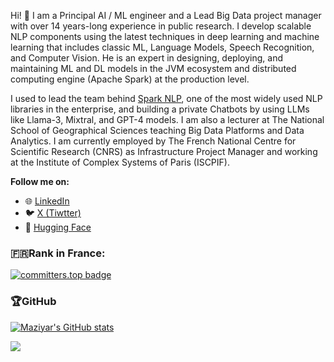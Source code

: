 Hi! 👋 I am a Principal AI / ML engineer and a Lead Big Data project manager with over 14 years-long experience in public research. I develop scalable NLP components using the latest techniques in deep learning and machine learning that includes classic ML, Language Models, Speech Recognition, and Computer Vision. He is an expert in designing, deploying, and maintaining ML and DL models in the JVM ecosystem and distributed computing engine (Apache Spark) at the production level.

I used to lead the team behind [Spark NLP](http://sparknlp.org), one of the most widely used NLP libraries in the enterprise, and building a private Chatbots by using LLMs like Llama-3, Mixtral, and GPT-4 models. I am also a lecturer at The National School of Geographical Sciences teaching Big Data Platforms and Data Analytics. I am currently employed by The French National Centre for Scientific Research (CNRS) as Infrastructure Project Manager and working at the Institute of Complex Systems of Paris (ISCPIF).

**Follow me on:**
- 🌐 <a href="https://www.linkedin.com/in/maziyarpanahi">LinkedIn</a>
- 🐦 <a href="https://twitter.com/MaziyarPanahi">X (Tiwtter)</a>
- 🤗 <a href="https://huggingface.co/MaziyarPanahi">Hugging Face</a>

### 🇫🇷Rank in France:
 [![committers.top badge](https://user-badge.committers.top/france_private/maziyarpanahi.svg)](https://user-badge.committers.top/france_private/maziyarpanahi)

### 🏆GitHub

[![Maziyar's GitHub stats](https://github-readme-stats-sigma-five.vercel.app/api?username=maziyarpanahi&include_all_commits=true&count_private=true&theme=monokai&show_icons=true)](https://github.com/maziyarpanahi)

![](https://github-profile-trophy.vercel.app/?username=maziyarpanahi&theme=monokai&no-frame=false&no-bg=false&margin-w=4)


<!-- #### Visitors (since 15 March 2022)

![Counter](https://count.getloli.com/get/@maziyarpanahi?theme=asoul)
 -->
